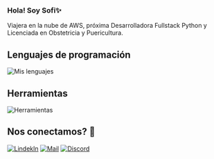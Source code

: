 ### Hola! Soy Sofi✨
Viajera en la nube de AWS, próxima Desarrolladora Fullstack Python y Licenciada en Obstetricia y Puericultura.

## Lenguajes de programación
![Mis lenguajes](https://skillicons.dev/icons?i=py,js&perline=3)

## Herramientas
![Herramientas](https://skillicons.dev/icons?i=aws,linux,git,vscode,mysql,postgres,dynamodb,powershell,bash,&perline=3)

## Nos conectamos? 📩
[![LindekIn](https://skillicons.dev/icons?i=linkedin&perline=3)](https://linkedin.com/in/sofia-perez-hidd)
[![Mail](https://skillicons.dev/icons?i=gmail&perline=3)](mailto:sperezhidd@gmail.com)
[![Discord](https://skillicons.dev/icons?i=discord&perline=3)](esedesofia)

